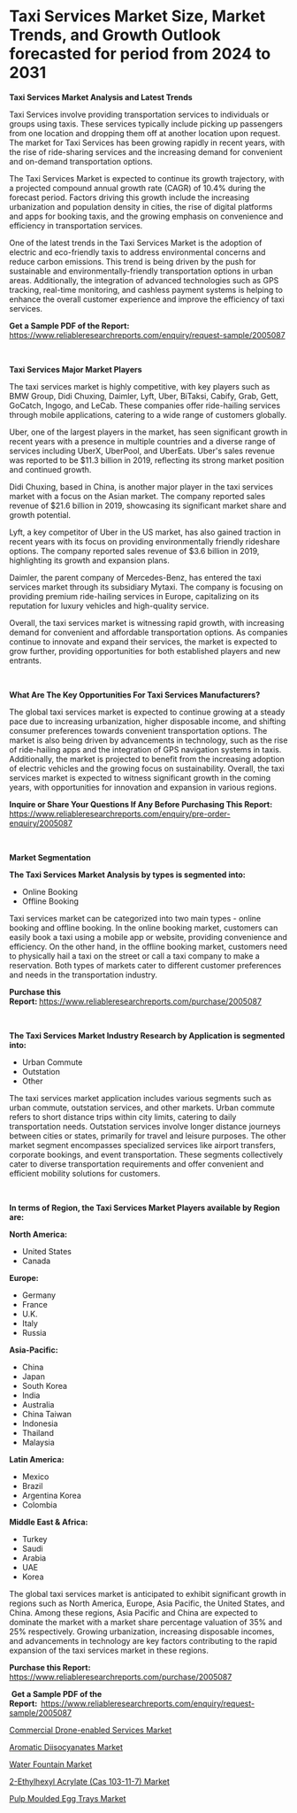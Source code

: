 <p><h1>Taxi Services Market Size, Market Trends, and Growth Outlook forecasted for period from 2024 to 2031</h1></p><p><strong>Taxi Services Market Analysis and Latest Trends</strong></p>
<p><p>Taxi Services involve providing transportation services to individuals or groups using taxis. These services typically include picking up passengers from one location and dropping them off at another location upon request. The market for Taxi Services has been growing rapidly in recent years, with the rise of ride-sharing services and the increasing demand for convenient and on-demand transportation options.</p><p>The Taxi Services Market is expected to continue its growth trajectory, with a projected compound annual growth rate (CAGR) of 10.4% during the forecast period. Factors driving this growth include the increasing urbanization and population density in cities, the rise of digital platforms and apps for booking taxis, and the growing emphasis on convenience and efficiency in transportation services.</p><p>One of the latest trends in the Taxi Services Market is the adoption of electric and eco-friendly taxis to address environmental concerns and reduce carbon emissions. This trend is being driven by the push for sustainable and environmentally-friendly transportation options in urban areas. Additionally, the integration of advanced technologies such as GPS tracking, real-time monitoring, and cashless payment systems is helping to enhance the overall customer experience and improve the efficiency of taxi services.</p></p>
<p><strong>Get a Sample PDF of the Report:&nbsp;</strong> <a href="https://www.reliableresearchreports.com/enquiry/request-sample/2005087">https://www.reliableresearchreports.com/enquiry/request-sample/2005087</a></p>
<p>&nbsp;</p>
<p><strong>Taxi Services Major Market Players</strong></p>
<p><p>The taxi services market is highly competitive, with key players such as BMW Group, Didi Chuxing, Daimler, Lyft, Uber, BiTaksi, Cabify, Grab, Gett, GoCatch, Ingogo, and LeCab. These companies offer ride-hailing services through mobile applications, catering to a wide range of customers globally.</p><p>Uber, one of the largest players in the market, has seen significant growth in recent years with a presence in multiple countries and a diverse range of services including UberX, UberPool, and UberEats. Uber's sales revenue was reported to be $11.3 billion in 2019, reflecting its strong market position and continued growth.</p><p>Didi Chuxing, based in China, is another major player in the taxi services market with a focus on the Asian market. The company reported sales revenue of $21.6 billion in 2019, showcasing its significant market share and growth potential.</p><p>Lyft, a key competitor of Uber in the US market, has also gained traction in recent years with its focus on providing environmentally friendly rideshare options. The company reported sales revenue of $3.6 billion in 2019, highlighting its growth and expansion plans.</p><p>Daimler, the parent company of Mercedes-Benz, has entered the taxi services market through its subsidiary Mytaxi. The company is focusing on providing premium ride-hailing services in Europe, capitalizing on its reputation for luxury vehicles and high-quality service.</p><p>Overall, the taxi services market is witnessing rapid growth, with increasing demand for convenient and affordable transportation options. As companies continue to innovate and expand their services, the market is expected to grow further, providing opportunities for both established players and new entrants.</p></p>
<p>&nbsp;</p>
<p><strong>What Are The Key Opportunities For Taxi Services Manufacturers?</strong></p>
<p><p>The global taxi services market is expected to continue growing at a steady pace due to increasing urbanization, higher disposable income, and shifting consumer preferences towards convenient transportation options. The market is also being driven by advancements in technology, such as the rise of ride-hailing apps and the integration of GPS navigation systems in taxis. Additionally, the market is projected to benefit from the increasing adoption of electric vehicles and the growing focus on sustainability. Overall, the taxi services market is expected to witness significant growth in the coming years, with opportunities for innovation and expansion in various regions.</p></p>
<p><strong>Inquire or Share Your Questions If Any Before Purchasing This Report:</strong> <a href="https://www.reliableresearchreports.com/enquiry/pre-order-enquiry/2005087">https://www.reliableresearchreports.com/enquiry/pre-order-enquiry/2005087</a></p>
<p>&nbsp;</p>
<p><strong>Market Segmentation</strong></p>
<p><strong>The Taxi Services Market Analysis by types is segmented into:</strong></p>
<p><ul><li>Online Booking</li><li>Offline Booking</li></ul></p>
<p><p>Taxi services market can be categorized into two main types - online booking and offline booking. In the online booking market, customers can easily book a taxi using a mobile app or website, providing convenience and efficiency. On the other hand, in the offline booking market, customers need to physically hail a taxi on the street or call a taxi company to make a reservation. Both types of markets cater to different customer preferences and needs in the transportation industry.</p></p>
<p><strong>Purchase this Report:&nbsp;</strong><a href="https://www.reliableresearchreports.com/purchase/2005087">https://www.reliableresearchreports.com/purchase/2005087</a></p>
<p>&nbsp;</p>
<p><strong>The Taxi Services Market Industry Research by Application is segmented into:</strong></p>
<p><ul><li>Urban Commute</li><li>Outstation</li><li>Other</li></ul></p>
<p><p>The taxi services market application includes various segments such as urban commute, outstation services, and other markets. Urban commute refers to short distance trips within city limits, catering to daily transportation needs. Outstation services involve longer distance journeys between cities or states, primarily for travel and leisure purposes. The other market segment encompasses specialized services like airport transfers, corporate bookings, and event transportation. These segments collectively cater to diverse transportation requirements and offer convenient and efficient mobility solutions for customers.</p></p>
<p>&nbsp;</p>
<p><strong>In terms of Region, the Taxi Services Market Players available by Region are:</strong></p>
<p>
    <p> <strong> North America: </strong>
        <ul>
            <li>United States</li>
            <li>Canada</li>
        </ul>
        </p> 
    <p> <strong> Europe: </strong>
        <ul>
            <li>Germany</li>
            <li>France</li>
            <li>U.K.</li>
            <li>Italy</li>
            <li>Russia</li>
        </ul>
        </p> 
    <p> <strong> Asia-Pacific: </strong>
        <ul>
            <li>China</li>
            <li>Japan</li>
            <li>South Korea</li>
            <li>India</li>
            <li>Australia</li>
            <li>China Taiwan</li>
            <li>Indonesia</li>
            <li>Thailand</li>
            <li>Malaysia</li>
        </ul>
        </p> 
    <p> <strong> Latin America: </strong>
        <ul>
            <li>Mexico</li>
            <li>Brazil</li>
            <li>Argentina Korea</li>
            <li>Colombia</li>
        </ul>
        </p> 
    <p> <strong> Middle East & Africa: </strong>
        <ul>
            <li>Turkey</li>
            <li>Saudi</li>
            <li>Arabia</li>
            <li>UAE</li>
            <li>Korea</li>
        </ul>
    </p>
    </p>
<p><p>The global taxi services market is anticipated to exhibit significant growth in regions such as North America, Europe, Asia Pacific, the United States, and China. Among these regions, Asia Pacific and China are expected to dominate the market with a market share percentage valuation of 35% and 25% respectively. Growing urbanization, increasing disposable incomes, and advancements in technology are key factors contributing to the rapid expansion of the taxi services market in these regions.</p></p>
<p><strong>Purchase this Report: </strong><a href="https://www.reliableresearchreports.com/purchase/2005087">https://www.reliableresearchreports.com/purchase/2005087</a></p>
<p>&nbsp;<strong>Get a Sample PDF of the Report:&nbsp;&nbsp;</strong><a href="https://www.reliableresearchreports.com/enquiry/request-sample/2005087">https://www.reliableresearchreports.com/enquiry/request-sample/2005087</a></p>
<p><strong></strong></p>
<p><p><a href="https://military-diascia-e68.notion.site/Commercial-Drone-enabled-Services-Market-Size-Growing-and-Forecasted-for-period-from-2024-2031-and-b98fe3b0e5c2441492cbe356c71e33a1">Commercial Drone-enabled Services Market</a></p><p><a href="https://issuu.com/reportprime-2/docs/aromatic-diisocyanates-market-size-2030.pptx">Aromatic Diisocyanates Market</a></p><p><a href="https://view.publitas.com/reportprime-1/insights-into-water-fountain-market-size-analysing-market-share-trends-and-growth-from-2024-to-2031/">Water Fountain Market</a></p><p><a href="https://issuu.com/reportprime-2/docs/2-ethylhexyl-acrylate-cas-103-11-7-market-size-203">2-Ethylhexyl Acrylate (Cas 103-11-7) Market</a></p><p><a href="https://github.com/myacatherineblakecaczo9vcsw/Market-Research-Report-List-1/blob/main/pulp-moulded-egg-trays-market.md">Pulp Moulded Egg Trays Market</a></p></p>